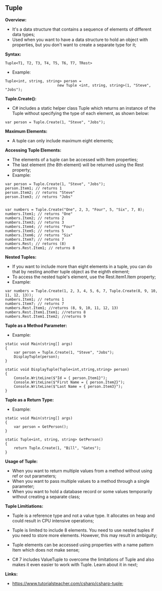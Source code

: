 ## Tuple

**Overview:**

- It's a data structure that contains a sequence of elements of different data types;
- Used when you want to have a data structure to hold an object with properties, but you don't want to create a separate type for it;

**Syntax:**

```
Tuple<T1, T2, T3, T4, T5, T6, T7, TRest>
```

- Example:

```
Tuple<int, string, string> person =
                        new Tuple <int, string, string>(1, "Steve", "Jobs");
```

**Tuple.Create():**

- C# includes a static helper class Tuple which returns an instance of the Tuple<T> without specifying the type of each element, as shown below:

```
var person = Tuple.Create(1, "Steve", "Jobs");
```

**Maximum Elements:**

- A tuple can only include maximum eight elements;

**Accessing Tuple Elements:**

- The elements of a tuple can be accessed with Item<elementNumber> properties;
- The last element (the 8th element) will be returned using the Rest property;
- Example:

```
var person = Tuple.Create(1, "Steve", "Jobs");
person.Item1; // returns 1
person.Item2; // returns "Steve"
person.Item3; // returns "Jobs"


var numbers = Tuple.Create("One", 2, 3, "Four", 5, "Six", 7, 8);
numbers.Item1; // returns "One"
numbers.Item2; // returns 2
numbers.Item3; // returns 3
numbers.Item4; // returns "Four"
numbers.Item5; // returns 5
numbers.Item6; // returns "Six"
numbers.Item7; // returns 7
numbers.Rest; // returns (8)
numbers.Rest.Item1; // returns 8
```

**Nested Tuples:**

- If you want to include more than eight elements in a tuple, you can do that by nesting another tuple object as the eighth element;
- To access the nested tuple's element, use the Rest.Item1.Item<elelementNumber> property;
- Example:

```
var numbers = Tuple.Create(1, 2, 3, 4, 5, 6, 7, Tuple.Create(8, 9, 10, 11, 12, 13));
numbers.Item1; // returns 1
numbers.Item7; // returns 7
numbers.Rest.Item1; //returns (8, 9, 10, 11, 12, 13)
numbers.Rest.Item1.Item1; //returns 8
numbers.Rest.Item1.Item2; //returns 9
```

**Tuple as a Method Parameter:**

- Example:

```
static void Main(string[] args)
{
    var person = Tuple.Create(1, "Steve", "Jobs");
    DisplayTuple(person);
}

static void DisplayTuple(Tuple<int,string,string> person)
{
    Console.WriteLine($"Id = { person.Item1}");
    Console.WriteLine($"First Name = { person.Item2}");
    Console.WriteLine($"Last Name = { person.Item3}");
}
```

**Tuple as a Return Type:**

- Example:

```
static void Main(string[] args)
{
    var person = GetPerson();
}

static Tuple<int, string, string> GetPerson()
{
    return Tuple.Create(1, "Bill", "Gates");
}
```

**Usage of Tuple:**

- When you want to return multiple values from a method without using ref or out parameters;
- When you want to pass multiple values to a method through a single parameter;
- When you want to hold a database record or some values temporarily without creating a separate class;

**Tuple Limitiations:**

- Tuple is a reference type and not a value type. It allocates on heap and could result in CPU intensive operations;
- Tuple is limited to include 8 elements. You need to use nested tuples if you need to store more elements. However, this may result in ambiguity;
- Tuple elements can be accessed using properties with a name pattern Item<elementNumber> which does not make sense;

- C# 7 includes ValueTuple to overcome the limitations of Tuple and also makes it even easier to work with Tuple. Learn about it in next;

**Links:**

- https://www.tutorialsteacher.com/csharp/csharp-tuple;
